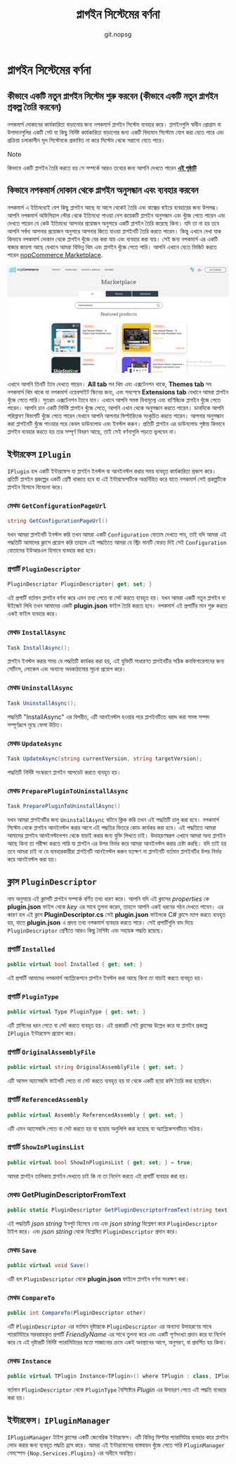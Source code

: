﻿---
title: প্লাগইন সিস্টেমের বর্ণনা
uid: bn/developer/tutorials/description-of-plugin-system
author: git.nopsg
contributors: git.AfiaKhanom
---

# প্লাগইন সিস্টেমের বর্ণনা

## কীভাবে একটি নতুন প্লাগইন সিস্টেম শুরু করবেন (কীভাবে একটি নতুন প্লাগইন প্রকল্প তৈরি করবেন)

নপকমার্স দোকানের কার্যকারিতা বাড়ানোর জন্য নপকমার্স প্লাগইন সিস্টেম ব্যবহার করে। প্লাগইনগুলি স্বাধীন প্রোগ্রাম বা উপাদানগুলির একটি সেট যা কিছু নির্দিষ্ট কার্যকারিতা বাড়ানোর জন্য একটি বিদ্যমান সিস্টেমে যোগ করা যেতে পারে এবং প্রক্রিয়া চলাকালীন মূল সিস্টেমকে প্রভাবিত না করে সিস্টেম থেকে সরানো যেতে পারে।

> [!NOTE]
> কিভাবে একটি প্লাগইন তৈরি করতে হয় সে সম্পর্কে আরও তথ্যের জন্য আপনি  দেখতে পারেন [**এই পৃষ্ঠাটি**](xref:bn/developer/plugins/index)

## কিভাবে নপকমার্স দোকান থেকে প্লাগইন অনুসন্ধান এবং ব্যবহার করবেন

নপকমার্স এ ইতিমধ্যেই বেশ কিছু প্লাগইন আছে যা আগে থেকেই তৈরি এবং বাক্সের বাইরে ব্যবহারের জন্য উপলব্ধ। আপনি নপকমার্স অফিসিয়াল স্টোর থেকে ইতিমধ্যে পাওয়া বেশ কয়েকটি প্লাগইন অনুসন্ধান এবং খুঁজে পেতে পারেন এবং দেখতে পারেন যে কেউ ইতিমধ্যে আপনার প্রয়োজন অনুসারে একটি প্লাগইন তৈরি করেছে কিনা। যদি তা না হয় তবে আপনি সর্বদা আপনার প্রয়োজন অনুসারে আপনার জিতে যাওয়া প্লাগইনটি তৈরি করতে পারেন। কিন্তু এখানে দেখা যাক কিভাবে নপকমার্স দোকান থেকে প্লাগইন খুঁজে বের করা যায় এবং ব্যবহার করা যায়। সেই জন্য নপকমার্স এর একটি বাজার জায়গা আছে যেখানে আমরা বিভিন্ন থিম এবং প্লাগইন খুঁজে পেতে পারি। আপনি এখানে যেতে ভিজিট করতে পারেন [nopCommerce Marketplace](https://www.nopcommerce.com/marketplace).

![image4](_static/description-of-plugin-system/image4.png)

এখানে আপনি তিনটি ট্যাব দেখতে পারেন। **All tab** সব থিম এবং এক্সটেনশন থাকে, **Themes tab** সব নপকমার্স থিম থাকে যা নপকমার্স ওয়েবসাইট স্কিনের জন্য, এবং সবশেষে **Extensions tab** যেখানে আমরা প্লাগইন খুঁজে পেতে পারি। সুতরাং এক্সটেনশন ট্যাবে যান। এখানে আপনি সমস্ত বিনামূল্যে এবং বাণিজ্যিক প্লাগইন খুঁজে পেতে পারেন। আপনি চান একটি নির্দিষ্ট প্লাগইন খুঁজে পেতে, আপনি এখান থেকে অনুসন্ধান করতে পারেন। ডানদিকে আপনি পরিস্রাবণ বিভাগটি খুঁজে পেতে পারেন যেখানে আপনি আপনার ফিল্টারিংকে সংকুচিত করতে পারেন। আপনার অনুসন্ধান করা প্লাগইনটি খুঁজে পাওয়ার পরে কেবল ডাউনলোড এবং ইনস্টল করুন। প্রতিটি প্লাগইন এর ডাউনলোড পৃষ্ঠায় কিভাবে প্লাগইন ব্যবহার করতে হয় তার সম্পূর্ণ বিবরণ আছে, তাই সেই বর্ণনাগুলি পড়তে ভুলবেন না।

## ইন্টারফেস `IPlugin`

`IPlugin` হল একটি ইন্টারফেস যা প্লাগইন ইনস্টল বা আনইনস্টল করার সময় ব্যবহৃত কার্যকারিতা প্রকাশ করে। প্রতিটি প্লাগইন প্রকল্পের একটি শ্রেণী থাকতে হবে যা এই ইন্টারফেসটিকে অন্তর্নিহিত করে যাতে নপকমার্স সেই প্রকল্পটিকে প্লাগইন হিসাবে বিবেচনা করে।

### মেথড `GetConfigurationPageUrl`

```cs
string GetConfigurationPageUrl()
```

যখন আমরা প্লাগইনটি ইনস্টল করি তখন আমরা একটি `Configuration` বোতাম দেখতে পাব, তাই যদি আমরা এই পদ্ধতিটি আমাদের ক্লাসে প্রয়োগ করি তাহলে এই পদ্ধতিতে আমরা যে স্ট্রিং মানটি ফেরত দিই সেই `Configuration` বোতামের ইউআরএল হিসাবে ব্যবহার করা হবে।

### প্রপার্টি `PluginDescriptor`

```cs
PluginDescriptor PluginDescriptor{ get; set; }
```

এই প্রপার্টি বর্তমান প্লাগইন বর্ণনা করে এমন তথ্য পেতে বা সেট করতে ব্যবহৃত হয়। যখন আমরা একটি নতুন প্লাগইন বা উইজেট লিখি তখন আমাদের একটি **plugin.json** ফাইল তৈরি করতে হবে। নপকমার্স এই প্রপার্টির মান শুরু করতে একই ফাইল ব্যবহার করে।

### মেথড `InstallAsync`

```cs
Task InstallAsync();
```

প্লাগইন ইনস্টল করার সময় যে পদ্ধতিটি কার্যকর করা হয়, এই যুক্তিটি সাধারণত প্লাগইনটির সঠিক কনফিগারেশনের জন্য সেটিংস, লোকেল এবং অন্যান্য অবকাঠামোর সূচনা প্রয়োগ করে।

### মেথড `UninstallAsync`

```cs
Task UninstallAsync();
```

পদ্ধতিটি "InstallAsync" এর বিপরীত, এটি আনইনস্টল হওয়ার পরে প্লাগইনটিতে বরাদ্দ করা সমস্ত সম্পদ সম্পূর্ণরূপে মুছে ফেলা উচিত।

### মেথড `UpdateAsync`

```cs
Task UpdateAsync(string currentVersion, string targetVersion);
```

পদ্ধতিটি নির্দিষ্ট সংস্করণে প্লাগইন আপডেট করতে ব্যবহৃত হয়।

### মেথড `PreparePluginToUninstallAsync`

```cs
Task PreparePluginToUninstallAsync()
```

যখন আমরা প্লাগইনটির জন্য `UninstallAsync` বাটনে ক্লিক করি তখন এই পদ্ধতিটি চালু করা হবে। নপকমার্স সিস্টেম থেকে প্লাগইন আনইনস্টল করার আগে এই পদ্ধতির ভিতরে কোড কার্যকর করা হবে। এই পদ্ধতিতে আমরা আমাদের প্লাগইন আনইনস্টলেশন থেকে যাচাই করার জন্য যুক্তি লিখতে চাই। উদাহরণস্বরূপ এখানে আমরা অন্য প্লাগইন আছে কিনা তা পরীক্ষা করতে পারি যা প্লাগইন এর উপর নির্ভর করে আমরা আনইনস্টল করার চেষ্টা করছি। যদি তাই হয় তবে আমরা চাই না যে ব্যবহারকারীরা প্লাগইনটি আনইনস্টল করুন যতক্ষণ না প্লাগইনটি বর্তমান প্লাগইনটির উপর নির্ভর করে আনইনস্টল করা হয়।

## ক্লাস `PluginDescriptor`

নাম অনুসারে এই ক্লাসটি প্লাগইন সম্পর্কে বর্ণিত তথ্য ধারণ করে। আপনি যদি এই ক্লাসের *properties* কে **plugin.json** ফাইল থেকে *key* এর সাথে তুলনা করেন, তাহলে আপনি একই ধরনের গঠন দেখতে পাবেন। এর কারণ হল এই ক্লাস **PluginDescriptor.cs** সেই **plugin.json** ফাইলকে C# ক্লাসে ম্যাপ করতে ব্যবহৃত হয়, যাতে **plugin.json** এ প্রদত্ত তথ্য নপকমার্স ব্যবহার করতে পারে। সেই প্রপার্টিগুলি বাদ দিয়ে `PluginDescriptor` শ্রেণীতে আরও কিছু বৈশিষ্ট্য এবং সহায়ক পদ্ধতি রয়েছে।

### প্রপার্টি `Installed`

```cs
public virtual bool Installed { get; set; }
```

এই প্রপার্টি আমাদের নপকমার্স অ্যাপ্লিকেশনে প্লাগইন ইনস্টল করা আছে কিনা তা যাচাই করতে ব্যবহৃত হয়।

### প্রপার্টি `PluginType`

```cs
public virtual Type PluginType { get; set; }
```

এটি প্লাগিনের ধরন পেতে বা সেট করতে ব্যবহৃত হয়। এই প্রকারটি সেই ক্লাসের উল্লেখ করে যা প্লাগইন প্রকল্পে `IPlugin` ইন্টারফেস প্রয়োগ করে।

### প্রপার্টি `OriginalAssemblyFile`

```cs
public virtual string OriginalAssemblyFile { get; set; }
```

এটি আসল অ্যাসেম্বলি ফাইলটি পেতে বা সেট করতে ব্যবহৃত হয় যা থেকে একটি ছায়া কপি তৈরি করা হয়েছিল।

### প্রপার্টি `ReferencedAssembly`

```cs
public virtual Assembly ReferencedAssembly { get; set; }
```

এটি এমন অ্যাসেম্বলি পেতে বা সেট করতে হয় যা ছায়ায় অনুলিপি করা হয়েছে যা অ্যাপ্লিকেশনটিতে সক্রিয়।

### প্রপার্টি `ShowInPluginsList`

```cs
public virtual bool ShowInPluginsList { get; set; } = true;
```

আমরা প্লাগইন তালিকায় প্লাগইন দেখাতে চাই কি না তা নির্দেশ করতে এই প্রপার্টি ব্যবহার করা হয়।

### মেথড GetPluginDescriptorFromText

```cs
public static PluginDescriptor GetPluginDescriptorFromText(string text)
```

এই পদ্ধতিটি *json string* ইনপুট হিসেবে নেয় এবং *json string* বিশ্লেষণ করে `PluginDescriptor` টাইপ করে। এবং *json string* থেকে বিশ্লেষিত `PluginDescriptor` প্রদান করে।

### মেথড `Save`

```cs
public virtual void Save()
```

এটি হল `PluginDescriptor` থেকে **plugin.json** ফাইলে প্লাগইন বর্ণনা সংরক্ষণ করা।

### মেথড `CompareTo`

```cs
public int CompareTo(PluginDescriptor other)
```

এটি `PluginDescriptor` এর বর্তমান দৃষ্টান্তকে `PluginDescriptor` এর অন্যান্য উদাহরণের সাথে প্যারামিটারে সরবরাহকৃত প্রপার্টি *FriendlyName* এর সাথে তুলনা করে এবং একটি পূর্ণসংখ্যা প্রদান করে যা নির্দেশ করে যে এই দৃষ্টান্তটি নির্দিষ্ট প্যারামিটারের মতো সাজানোর ক্রমে একই অবস্থানের আগে, অনুসরণ, বা প্রদর্শিত হয় কিনা।

### মেথড `Instance`

```cs
public virtual TPlugin Instance<TPlugin>() where TPlugin : class, IPlugin
```

বর্তমান `PluginDescriptor` থেকে `PluginType` বৈশিষ্ট্যের *Plugin* এর উদাহরণ পেতে এই পদ্ধতি ব্যবহার করা হয়।

## ইন্টারফেস। `IPluginManager`

`IPluginManager` টাইপ ক্লাসের একটি জেনেরিক ইন্টারফেস। এটি বিভিন্ন ফিল্টার প্যারামিটার ব্যবহার করে প্লাগইন লোড করার জন্য ব্যবহৃত পদ্ধতি হ্রাস করে। আমরা এই ইন্টারফেসের বাস্তবায়ন খুঁজে পেতে পারি `PluginManager` নেমস্পেস `{Nop.Services.Plugins}` এর অধীনে অবস্থিত।
